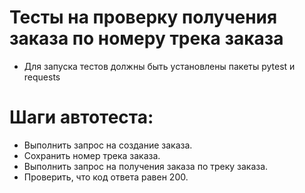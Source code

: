 ﻿# Тесты на проверку получения заказа по номеру трека заказа 
- Для запуска тестов должны быть установлены пакеты pytest и requests

# Шаги автотеста:

- Выполнить запрос на создание заказа.
- Сохранить номер трека заказа.
- Выполнить запрос на получения заказа по треку заказа.
- Проверить, что код ответа равен 200.